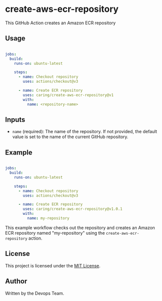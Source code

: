 # create-aws-ecr-repository

This GitHub Action creates an Amazon ECR repository

## Usage

```yaml

jobs:
  build:
    runs-on: ubuntu-latest

    steps:
      - name: Checkout repository
        uses: actions/checkout@v3

      - name: Create ECR repository
        uses: caring/create-aws-ecr-repository@v1
        with:
          name: <repository-name>
```

## Inputs

- `name` (required): The name of the repository. If not provided, the default value is set to the name of the current GitHub repository.

## Example

```yaml

jobs:
  build:
    runs-on: ubuntu-latest

    steps:
      - name: Checkout repository
        uses: actions/checkout@v3

      - name: Create ECR repository
        uses: caring/create-aws-ecr-repository@v1.0.1
        with:
          name: my-repository
```

This example workflow checks out the repository and creates an Amazon ECR repository named "my-repository" using the `create-aws-ecr-repository` action.

## License

This project is licensed under the [MIT License](LICENSE).

## Author

Written by the Devops Team.
